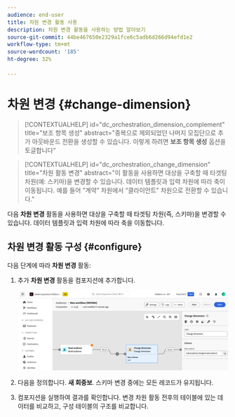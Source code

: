 ```yaml
---
audience: end-user
title: 차원 변경 활동 사용
description: 차원 변경 활동을 사용하는 방법 알아보기
source-git-commit: 44be467650e2329a1fce6c5adb6d266d94efd1e2
workflow-type: tm+mt
source-wordcount: '185'
ht-degree: 32%

---
```



# 차원 변경 {#change-dimension}

>[!CONTEXTUALHELP]
>id="dc_orchestration_dimension_complement"
>title="보조 항목 생성"
>abstract="중복으로 제외되었던 나머지 모집단으로 추가 아웃바운드 전환을 생성할 수 있습니다. 이렇게 하려면 **보조 항목 생성** 옵션을 토글합니다"

>[!CONTEXTUALHELP]
>id="dc_orchestration_change_dimension"
>title="차원 활동 변경"
>abstract="이 활동을 사용하면 대상을 구축할 때 타겟팅 차원(예: 스키마)을 변경할 수 있습니다. 데이터 템플릿과 입력 차원에 따라 축이 이동됩니다. 예를 들어 “계약” 차원에서 “클라이언트” 차원으로 전환할 수 있습니다."

다음 **차원 변경** 활동을 사용하면 대상을 구축할 때 타겟팅 차원(즉, 스키마)을 변경할 수 있습니다. 데이터 템플릿과 입력 차원에 따라 축을 이동합니다. <!--[Learn more on targeting dimensions](../../audience/about-recipients.md#targeting-dimensions)-->

## 차원 변경 활동 구성 {#configure}

다음 단계에 따라 **차원 변경** 활동:

1. 추가 **차원 변경** 활동을 컴포지션에 추가합니다.

   ![](../assets/change-dimension.png)

1. 다음을 정의합니다. **새 회중보**. 스키마 변경 중에는 모든 레코드가 유지됩니다.

1. 컴포지션을 실행하여 결과를 확인합니다. 변경 차원 활동 전후의 테이블에 있는 데이터를 비교하고, 구성 테이블의 구조를 비교합니다.

<!--
## Example {#example}

In this example, we want to send an SMS delivery to all the profiles who have made a purchase. To do this, we first use a **[!UICONTROL Build audience]** activity linked to a custom "Purchase" targeting dimension to target all purchases that occurred.

We then use a **[!UICONTROL Change dimension]** activity to switch the workflow targeting dimension to "Recipients". This allows us to be able to target the recipients who match the query.
-->



<!-- on parle de dimension, mais dans UI "schema", va rester comme ça ?-->